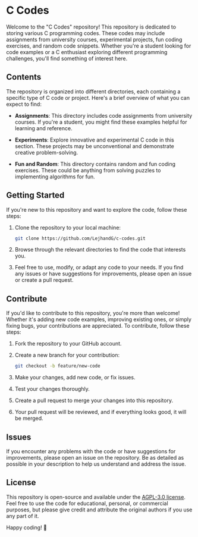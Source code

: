 # C Codes

Welcome to the "C Codes" repository! This repository is dedicated to storing various C programming codes. These codes may include assignments from university courses, experimental projects, fun coding exercises, and random code snippets. Whether you're a student looking for code examples or a C enthusiast exploring different programming challenges, you'll find something of interest here.

## Contents

The repository is organized into different directories, each containing a specific type of C code or project. Here's a brief overview of what you can expect to find:

- **Assignments**: This directory includes code assignments from university courses. If you're a student, you might find these examples helpful for learning and reference.

- **Experiments**: Explore innovative and experimental C code in this section. These projects may be unconventional and demonstrate creative problem-solving.

- **Fun and Random**: This directory contains random and fun coding exercises. These could be anything from solving puzzles to implementing algorithms for fun.

## Getting Started

If you're new to this repository and want to explore the code, follow these steps:

1. Clone the repository to your local machine:

   ```bash
   git clone https://github.com/LejhandG/c-codes.git
   ```

2. Browse through the relevant directories to find the code that interests you.

3. Feel free to use, modify, or adapt any code to your needs. If you find any issues or have suggestions for improvements, please open an issue or create a pull request.

## Contribute

If you'd like to contribute to this repository, you're more than welcome! Whether it's adding new code examples, improving existing ones, or simply fixing bugs, your contributions are appreciated. To contribute, follow these steps:

1. Fork the repository to your GitHub account.

2. Create a new branch for your contribution:

   ```bash
   git checkout -b feature/new-code
   ```

3. Make your changes, add new code, or fix issues.

4. Test your changes thoroughly.

5. Create a pull request to merge your changes into this repository.

6. Your pull request will be reviewed, and if everything looks good, it will be merged.

## Issues

If you encounter any problems with the code or have suggestions for improvements, please open an issue on the repository. Be as detailed as possible in your description to help us understand and address the issue.

## License

This repository is open-source and available under the [AGPL-3.0 license](https://github.com/LejhandG/c-codes/blob/main/LICENSE). Feel free to use the code for educational, personal, or commercial purposes, but please give credit and attribute the original authors if you use any part of it.

Happy coding! 🚀
